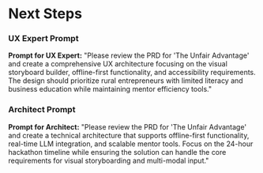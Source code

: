 # Next Steps

### UX Expert Prompt

**Prompt for UX Expert:** "Please review the PRD for 'The Unfair Advantage' and create a comprehensive UX architecture focusing on the visual storyboard builder, offline-first functionality, and accessibility requirements. The design should prioritize rural entrepreneurs with limited literacy and business education while maintaining mentor efficiency tools."

### Architect Prompt

**Prompt for Architect:** "Please review the PRD for 'The Unfair Advantage' and create a technical architecture that supports offline-first functionality, real-time LLM integration, and scalable mentor tools. Focus on the 24-hour hackathon timeline while ensuring the solution can handle the core requirements for visual storyboarding and multi-modal input."

